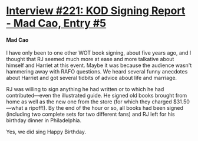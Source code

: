 # [Interview #221: KOD Signing Report - Mad Cao, Entry #5](https://www.theoryland.com/intvmain.php?i=221#5)

#### Mad Cao

I have only been to one other WOT book signing, about five years ago, and I thought that RJ seemed much more at ease and more talkative about himself and Harriet at this event. Maybe it was because the audience wasn't hammering away with RAFO questions. We heard several funny anecdotes about Harriet and got several tidbits of advice about life and marriage.

RJ was willing to sign anything he had written or to which he had contributed—even the illustrated guide. He signed old books brought from home as well as the new one from the store (for which they charged $31.50—what a ripoff!). By the end of the hour or so, all books had been signed (including two complete sets for two different fans) and RJ left for his birthday dinner in Philadelphia.

Yes, we did sing Happy Birthday.


